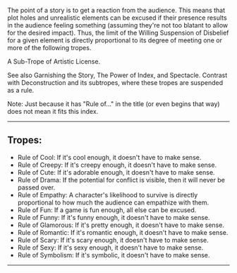 The point of a story is to get a reaction from the audience. This means that plot holes and unrealistic elements can be excused if their presence results in the audience feeling something (assuming they're not too blatant to allow for the desired impact). Thus, the limit of the Willing Suspension of Disbelief for a given element is directly proportional to its degree of meeting one or more of the following tropes.

A Sub-Trope of Artistic License.

See also Garnishing the Story, The Power of Index, and Spectacle. Contrast with Deconstruction and its subtropes, where these tropes are suspended as a rule.

Note: Just because it has "Rule of..." in the title (or even begins that way) does not mean it fits this index.

___

## Tropes:

-   Rule of Cool: If it's cool enough, it doesn't have to make sense.
-   Rule of Creepy: If it's creepy enough, it doesn't have to make sense.
-   Rule of Cute: If it's adorable enough, it doesn't have to make sense.
-   Rule of Drama: If the potential for conflict is visible, then it will never be passed over.
-   Rule of Empathy: A character's likelihood to survive is directly proportional to how much the audience can empathize with them.
-   Rule of Fun: If a game is fun enough, all else can be excused.
-   Rule of Funny: If it's funny enough, it doesn't have to make sense.
-   Rule of Glamorous: If it's pretty enough, it doesn't have to make sense.
-   Rule of Romantic: If it's romantic enough, it doesn't have to make sense.
-   Rule of Scary: If it's scary enough, it doesn't have to make sense.
-   Rule of Sexy: If it's sexy enough, it doesn't have to make sense.
-   Rule of Symbolism: If it's symbolic, it doesn't have to make sense.

___